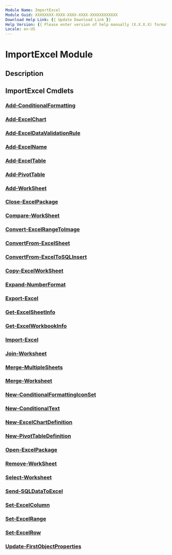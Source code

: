 ```yaml
---
Module Name: ImportExcel
Module Guid: XXXXXXXX-XXXX-XXXX-XXXX-XXXXXXXXXXXX
Download Help Link: {{ Update Download Link }}
Help Version: {{ Please enter version of help manually (X.X.X.X) format }}
Locale: en-US
---
```


# ImportExcel Module
## Description


## ImportExcel Cmdlets
### [Add-ConditionalFormatting](Add-ConditionalFormatting.md)


### [Add-ExcelChart](Add-ExcelChart.md)


### [Add-ExcelDataValidationRule](Add-ExcelDataValidationRule.md)


### [Add-ExcelName](Add-ExcelName.md)


### [Add-ExcelTable](Add-ExcelTable.md)


### [Add-PivotTable](Add-PivotTable.md)


### [Add-WorkSheet](Add-WorkSheet.md)


### [Close-ExcelPackage](Close-ExcelPackage.md)


### [Compare-WorkSheet](Compare-WorkSheet.md)


### [Convert-ExcelRangeToImage](Convert-ExcelRangeToImage.md)


### [ConvertFrom-ExcelSheet](ConvertFrom-ExcelSheet.md)


### [ConvertFrom-ExcelToSQLInsert](ConvertFrom-ExcelToSQLInsert.md)


### [Copy-ExcelWorkSheet](Copy-ExcelWorkSheet.md)


### [Expand-NumberFormat](Expand-NumberFormat.md)


### [Export-Excel](Export-Excel.md)


### [Get-ExcelSheetInfo](Get-ExcelSheetInfo.md)


### [Get-ExcelWorkbookInfo](Get-ExcelWorkbookInfo.md)


### [Import-Excel](Import-Excel.md)


### [Join-Worksheet](Join-Worksheet.md)


### [Merge-MultipleSheets](Merge-MultipleSheets.md)


### [Merge-Worksheet](Merge-Worksheet.md)


### [New-ConditionalFormattingIconSet](New-ConditionalFormattingIconSet.md)


### [New-ConditionalText](New-ConditionalText.md)


### [New-ExcelChartDefinition](New-ExcelChartDefinition.md)


### [New-PivotTableDefinition](New-PivotTableDefinition.md)


### [Open-ExcelPackage](Open-ExcelPackage.md)


### [Remove-WorkSheet](Remove-WorkSheet.md)


### [Select-Worksheet](Select-Worksheet.md)


### [Send-SQLDataToExcel](Send-SQLDataToExcel.md)


### [Set-ExcelColumn](Set-ExcelColumn.md)


### [Set-ExcelRange](Set-ExcelRange.md)


### [Set-ExcelRow](Set-ExcelRow.md)


### [Update-FirstObjectProperties](Update-FirstObjectProperties.md)


